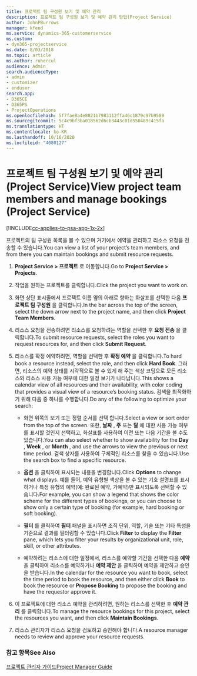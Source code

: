 ```yaml
---
title: 프로젝트 팀 구성원 보기 및 예약 관리
description: 프로젝트 팀 구성원 보기 및 예약 관리 방법(Project Service)
author: JohnPBurrows
manager: kfend
ms.service: dynamics-365-customerservice
ms.custom:
- dyn365-projectservice
ms.date: 8/03/2018
ms.topic: article
ms.author: ruhercul
audience: Admin
search.audienceType:
- admin
- customizer
- enduser
search.app:
- D365CE
- D365PS
- ProjectOperations
ms.openlocfilehash: 5f7fae8a4e8821b7983112ffa46c1879c97b9589
ms.sourcegitcommit: 5c4c9bf3ba018562d6cb3443c01d550489c415fa
ms.translationtype: HT
ms.contentlocale: ko-KR
ms.lasthandoff: 10/16/2020
ms.locfileid: "4080127"
---
```

# <a name="view-project-team-members-and-manage-bookings-project-service"></a><span data-ttu-id="c2280-103">프로젝트 팀 구성원 보기 및 예약 관리(Project Service)</span><span class="sxs-lookup"><span data-stu-id="c2280-103">View project team members and manage bookings (Project Service)</span></span>

[!INCLUDE[cc-applies-to-psa-app-1x-2x](../includes/cc-applies-to-psa-app-1x-2x.md)]

<span data-ttu-id="c2280-104">프로젝트의 팀 구성원 목록을 볼 수 있으며 거기에서 예약을 관리하고 리소스 요청을 전송할 수 있습니다.</span><span class="sxs-lookup"><span data-stu-id="c2280-104">You can view a list of your project’s team members, and from there you can maintain bookings and submit resource requests.</span></span>  
  
1.  <span data-ttu-id="c2280-105">**Project Service > 프로젝트** 로 이동합니다.</span><span class="sxs-lookup"><span data-stu-id="c2280-105">Go to **Project Service > Projects**.</span></span>  
  
2.  <span data-ttu-id="c2280-106">작업을 원하는 프로젝트를 클릭합니다.</span><span class="sxs-lookup"><span data-stu-id="c2280-106">Click the project you want to work on.</span></span>  
  
3.  <span data-ttu-id="c2280-107">화면 상단 표시줄에서 프로젝트 이름 옆의 아래로 향하는 화살표를 선택한 다음 **프로젝트 팀 구성원** 을 클릭합니다.</span><span class="sxs-lookup"><span data-stu-id="c2280-107">In the bar across the top of the screen, select the down arrow next to the project name, and then click **Project Team Members**.</span></span>  
  
4.  <span data-ttu-id="c2280-108">리소스 요청을 전송하려면 리소스를 요청하려는 역할을 선택한 후 **요청 전송** 을 클릭합니다.</span><span class="sxs-lookup"><span data-stu-id="c2280-108">To submit resource requests, select the roles you want to request resources for, and then click **Submit Request**.</span></span>  
  
5.  <span data-ttu-id="c2280-109">리소스를 확정 예약하려면, 역할을 선택한 후 **확정 예약** 을 클릭합니다.</span><span class="sxs-lookup"><span data-stu-id="c2280-109">To hard book a resource instead, select the role, and then click **Hard Book**.</span></span> <span data-ttu-id="c2280-110">그러면, 리소스의 예약 상태를 시각적으로 볼 수 있게 해 주는 색상 코딩으로 모든 리소스와 리소스 사용 가능 여부에 대한 일정 보기가 나타납니다.</span><span class="sxs-lookup"><span data-stu-id="c2280-110">This shows a calendar view of all resources and their availability, with color coding that provides a visual view of a resource’s booking status.</span></span> <span data-ttu-id="c2280-111">검색을 최적화하기 위해 다음 중 하나를 수행합니다.</span><span class="sxs-lookup"><span data-stu-id="c2280-111">Do any of the following to optimize your search:</span></span>  
  
    -   <span data-ttu-id="c2280-112">화면 위쪽의 보기 또는 정렬 순서를 선택 합니다.</span><span class="sxs-lookup"><span data-stu-id="c2280-112">Select a view or sort order from the top of the screen.</span></span> <span data-ttu-id="c2280-113">또한, **날짜** , **주** 또는 **달** 에 대한 사용 가능 여부를 표시할 것인지 선택하고, 화살표를 사용하여 이전 또는 다음 기간을 볼 수도 있습니다.</span><span class="sxs-lookup"><span data-stu-id="c2280-113">You can also select whether to show availability for the **Day** , **Week** , or **Month** , and use the arrows to view the previous or next time period.</span></span> <span data-ttu-id="c2280-114">검색 상자를 사용하여 구체적인 리소스를 찾을 수 있습니다.</span><span class="sxs-lookup"><span data-stu-id="c2280-114">Use the search box to find a specific resource.</span></span>  
  
    -   <span data-ttu-id="c2280-115">**옵션** 을 클릭하여 표시되는 내용을 변경합니다.</span><span class="sxs-lookup"><span data-stu-id="c2280-115">Click **Options** to change what displays.</span></span> <span data-ttu-id="c2280-116">예를 들어, 예약 유형별 색상을 볼 수 있는 기호 설명표를 표시하거나 특정 유형의 예약(예: 완료된 예약, 가예약)만 표시되도록 선택할 수 있습니다.</span><span class="sxs-lookup"><span data-stu-id="c2280-116">For example, you can show a legend that shows the color scheme for the different types of bookings, or you can choose to show only a certain type of booking (for example, hard booking or soft booking).</span></span>  
  
    -   <span data-ttu-id="c2280-117">**필터** 를 클릭하여 **필터** 패널을 표시하면 조직 단위, 역할, 기술 또는 기타 특성을 기준으로 결과를 필터링할 수 있습니다.</span><span class="sxs-lookup"><span data-stu-id="c2280-117">Click **Filter** to display the **Filter** pane, which lets you filter your results by organizational unit, role, skill, or other attributes.</span></span>  
  
    -   <span data-ttu-id="c2280-118">예약하려는 리소스에 대한 일정에서, 리소스를 예약할 기간을 선택한 다음 **예약** 을 클릭하여 리소스를 예약하거나 **예약 제안** 을 클릭하여 예약을 제안하고 승인을 받습니다.</span><span class="sxs-lookup"><span data-stu-id="c2280-118">In the calendar for the resource you want to book, select the time period to book the resource, and then either click **Book** to book the resource or **Propose Booking** to propose the booking and have the requestor approve it.</span></span>  
  
6.  <span data-ttu-id="c2280-119">이 프로젝트에 대한 리소스 예약을 관리하려면, 원하는 리소스를 선택한 후 **예약 관리** 를 클릭합니다.</span><span class="sxs-lookup"><span data-stu-id="c2280-119">To manage the resource bookings for this project, select the resources you want, and then click **Maintain Bookings**.</span></span>  
  
7.  <span data-ttu-id="c2280-120">리소스 관리자가 리소스 요청을 검토하고 승인해야 합니다.</span><span class="sxs-lookup"><span data-stu-id="c2280-120">A resource manager needs to review and approve your resource requests.</span></span>  
  
### <a name="see-also"></a><span data-ttu-id="c2280-121">참고 항목</span><span class="sxs-lookup"><span data-stu-id="c2280-121">See Also</span></span>  
 [<span data-ttu-id="c2280-122">프로젝트 관리자 가이드</span><span class="sxs-lookup"><span data-stu-id="c2280-122">Project Manager Guide</span></span>](../psa/project-manager-guide.md)
